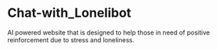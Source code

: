# Chat-with_Lonelibot
AI powered website that is designed to help those in need of positive reinforcement due to stress and loneliness.
